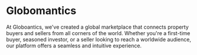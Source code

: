 # Globomantics
At Globoantics, we've created a global marketplace that connects property buyers and sellers from all corners of the world. Whether you're a first-time buyer, seasoned investor, or a seller looking to reach a worldwide audience, our platform offers a seamless and intuitive experience.
